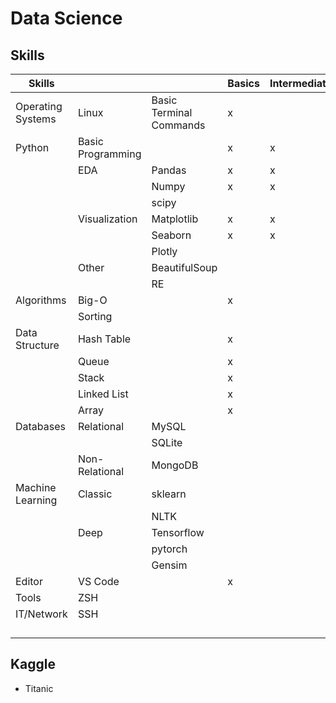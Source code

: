 # Data Science
## Skills

|Skills|||Basics|Intermediate|Advanced|
|--|--|--|--|--|--|
|Operating Systems|Linux|Basic Terminal Commands|x|||
|Python|Basic Programming||x|x||
||EDA|Pandas|x|x||
|||Numpy|x|x||
|||scipy||||
||Visualization|Matplotlib|x|x||
|||Seaborn|x|x||
|||Plotly||||
||Other|BeautifulSoup||||
|||RE||||
|Algorithms|Big-O||x|||
||Sorting|||||
|Data Structure|Hash Table||x|||
||Queue||x|||
||Stack||x|||
||Linked List||x|||
||Array||x|||
|Databases|Relational|MySQL||||
|||SQLite||||
||Non-Relational|MongoDB||||
|Machine Learning|Classic|sklearn||||
|||NLTK||||
||Deep|Tensorflow||||
|||pytorch||||
|||Gensim||||
|Editor|VS Code||x|||
|Tools|ZSH|||||
|IT/Network|SSH|||||
|||||||
|||||||
|||||||
|||||||

## Kaggle
- Titanic

